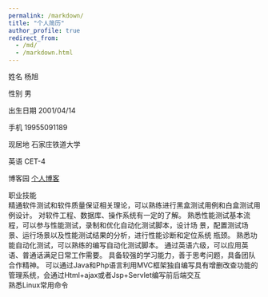 ```yaml
---
permalink: /markdown/
title: "个人简历"
author_profile: true
redirect_from: 
  - /md/
  - /markdown.html
---
```


姓名
杨旭

性别
男

出生日期
2001/04/14

手机
19955091189


现居地
石家庄铁道大学

英语
CET-4

博客园
[个人博客](https://www.cnblogs.com/yx111/)


职业技能<br>
精通软件测试和软件质量保证相关理论，可以熟练进行黑盒测试用例和白盒测试用 例设计。
对软件工程、数据库、操作系统有一定的了解。
熟悉性能测试基本流程，可以参与性能测试，录制和优化自动化测试脚本，设计场 景，配置测试场景、运行场景以及性能测试结果的分析，进行性能诊断和定位系统 瓶颈。
熟悉功能自动化测试，可以熟练的编写自动化测试脚本。
通过英语六级，可以应用英语、普通话满足日常工作需要。
具备较强的学习能力，善于思考问题，具备团队合作精神。
可以通过Java和Php语言利用MVC框架独自编写具有增删改查功能的管理系统，会通过Html+ajax或者Jsp+Servlet编写前后端交互<br>
熟悉Linux常用命令
